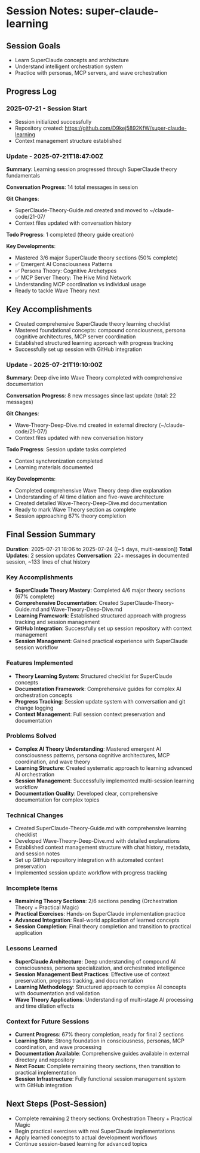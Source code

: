# Session Notes: super-claude-learning

## Session Goals
- Learn SuperClaude concepts and architecture
- Understand intelligent orchestration system
- Practice with personas, MCP servers, and wave orchestration

## Progress Log
### 2025-07-21 - Session Start
- Session initialized successfully
- Repository created: https://github.com/D9kej5892KfW/super-claude-learning
- Context management structure established

### Update - 2025-07-21T18:47:00Z

**Summary**: Learning session progressed through SuperClaude theory fundamentals

**Conversation Progress**: 14 total messages in session

**Git Changes**:
- SuperClaude-Theory-Guide.md created and moved to ~/claude-code/21-07/
- Context files updated with conversation history

**Todo Progress**: 1 completed (theory guide creation)

**Key Developments**: 
- Mastered 3/6 major SuperClaude theory sections (50% complete)
- ✅ Emergent AI Consciousness Patterns
- ✅ Persona Theory: Cognitive Archetypes  
- ✅ MCP Server Theory: The Hive Mind Network
- Understanding MCP coordination vs individual usage
- Ready to tackle Wave Theory next

## Key Accomplishments
- Created comprehensive SuperClaude theory learning checklist
- Mastered foundational concepts: compound consciousness, persona cognitive architectures, MCP server coordination
- Established structured learning approach with progress tracking
- Successfully set up session with GitHub integration

### Update - 2025-07-21T19:10:00Z

**Summary**: Deep dive into Wave Theory completed with comprehensive documentation

**Conversation Progress**: 8 new messages since last update (total: 22 messages)

**Git Changes**:
- Wave-Theory-Deep-Dive.md created in external directory (~/claude-code/21-07/)
- Context files updated with new conversation history

**Todo Progress**: Session update tasks completed
- Context synchronization completed
- Learning materials documented

**Key Developments**: 
- Completed comprehensive Wave Theory deep dive explanation
- Understanding of AI time dilation and five-wave architecture
- Created detailed Wave-Theory-Deep-Dive.md documentation
- Ready to mark Wave Theory section as complete
- Session approaching 67% theory completion

## Final Session Summary

**Duration**: 2025-07-21 18:06 to 2025-07-24 ([~5 days, multi-session])
**Total Updates**: 2 session updates
**Conversation**: 22+ messages in documented session, ~133 lines of chat history

### Key Accomplishments
- **SuperClaude Theory Mastery**: Completed 4/6 major theory sections (67% complete)
- **Comprehensive Documentation**: Created SuperClaude-Theory-Guide.md and Wave-Theory-Deep-Dive.md
- **Learning Framework**: Established structured approach with progress tracking and session management
- **GitHub Integration**: Successfully set up session repository with context management
- **Session Management**: Gained practical experience with SuperClaude session workflow

### Features Implemented
- **Theory Learning System**: Structured checklist for SuperClaude concepts
- **Documentation Framework**: Comprehensive guides for complex AI orchestration concepts
- **Progress Tracking**: Session update system with conversation and git change logging
- **Context Management**: Full session context preservation and documentation

### Problems Solved
- **Complex AI Theory Understanding**: Mastered emergent AI consciousness patterns, persona cognitive architectures, MCP coordination, and wave theory
- **Learning Structure**: Created systematic approach to learning advanced AI orchestration
- **Session Management**: Successfully implemented multi-session learning workflow
- **Documentation Quality**: Developed clear, comprehensive documentation for complex topics

### Technical Changes
- Created SuperClaude-Theory-Guide.md with comprehensive learning checklist
- Developed Wave-Theory-Deep-Dive.md with detailed explanations
- Established context management structure with chat history, metadata, and session notes
- Set up GitHub repository integration with automated context preservation
- Implemented session update workflow with progress tracking

### Incomplete Items
- **Remaining Theory Sections**: 2/6 sections pending (Orchestration Theory + Practical Magic)
- **Practical Exercises**: Hands-on SuperClaude implementation practice
- **Advanced Integration**: Real-world application of learned concepts
- **Session Completion**: Final theory completion and transition to practical application

### Lessons Learned
- **SuperClaude Architecture**: Deep understanding of compound AI consciousness, persona specialization, and orchestrated intelligence
- **Session Management Best Practices**: Effective use of context preservation, progress tracking, and documentation
- **Learning Methodology**: Structured approach to complex AI concepts with documentation and validation
- **Wave Theory Applications**: Understanding of multi-stage AI processing and time dilation effects

### Context for Future Sessions
- **Current Progress**: 67% theory completion, ready for final 2 sections
- **Learning State**: Strong foundation in consciousness, personas, MCP coordination, and wave processing
- **Documentation Available**: Comprehensive guides available in external directory and repository
- **Next Focus**: Complete remaining theory sections, then transition to practical implementation
- **Session Infrastructure**: Fully functional session management system with GitHub integration

## Next Steps (Post-Session)
- Complete remaining 2 theory sections: Orchestration Theory + Practical Magic
- Begin practical exercises with real SuperClaude implementations
- Apply learned concepts to actual development workflows
- Continue session-based learning for advanced topics